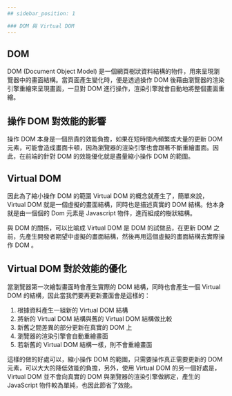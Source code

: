 ```yaml
---
## sidebar_position: 1

### DOM 與 Virtual DOM
---
```


## DOM

DOM (Document Object Model) 是一個網頁樹狀資料結構的物件，用來呈現瀏覽器中的畫面結構。當頁面產生變化時，便是透過操作 DOM 後藉由瀏覽器的渲染引擎重繪來呈現畫面，一旦對 DOM 進行操作，渲染引擎就會自動地將整個畫面重繪。

## 操作 DOM 對效能的影響

操作 DOM 本身是一個昂貴的效能負擔，如果在短時間內頻繁或大量的更新 DOM 元素，可能會造成畫面卡頓，因為瀏覽器的渲染引擎也會跟著不斷重繪畫面。因此，在前端的針對 DOM 的效能優化就是盡量縮小操作 DOM 的範圍。

## Virtual DOM

因此為了縮小操作 DOM 的範圍 Virtual DOM 的概念就產生了，簡單來說，Virtual DOM 就是一個虛擬的畫面結構，同時也是描述真實的 DOM 結構。他本身就是由一個個的 Dom 元素是 Javascript 物件，進而組成的樹狀結構。

與 DOM 的關係，可以比喻成 Virtual DOM 是 DOM 的試做品，在更新 DOM 之前，先產生開發者期望中虛擬的畫面結構，然後再用這個虛擬的畫面結構去實際操作 DOM 。

## Virtual DOM 對於效能的優化

當瀏覽器第一次繪製畫面時會產生實際的 DOM 結構，同時也會產生一個 Virtual DOM 的結構，因此當我們要再更新畫面會是這樣的：

1. 根據資料產生一組新的 Virtual DOM 結構
2. 將新的 Virtual DOM 結構與舊的 Virtual DOM 結構做比較
3. 新舊之間差異的部分更新在真實的 DOM 上
4. 瀏覽器的渲染引擎會自動重繪畫面
5. 若新舊的 Virtual DOM 結構一樣，則不會重繪畫面

這樣的做的好處可以，縮小操作 DOM 的範圍，只需要操作真正需要更新的 DOM 元素，可以大大的降低效能的負擔，另外，使用 Virtual DOM 的另一個好處是，Virtual DOM 並不會向真實的 DOM 與瀏覽器的渲染引擎做綁定，產生的 JavaScript 物件較為單純，也因此節省了效能。
